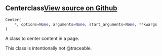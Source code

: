 ## Center<span class="tag">class</span><a class="sourcelink" href=https://github.com/fastestimator/fastestimator/blob/r1.1/fastestimator/util/latex_util.py/#L81-L86>View source on Github</a>
```python
Center(
	*, options=None, arguments=None, start_arguments=None, **kwargs
)
```
A class to center content in a page.

This class is intentionally not @traceable.

